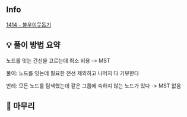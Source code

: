 ## Info
[1414 - 불우이웃돕기](https://www.acmicpc.net/problem/1414)

## 💡 풀이 방법 요약

노드를 잇는 간선을 고르는데 최소 비용 -> MST

풀이: 노드를 잇는데 필요한 전선 제외하고 나머지 다 기부한다

반례: 모든 노드를 탐색했는데 같은 그룹에 속하지 않는 노드가 있다 -> MST 없음

## 🙂 마무리


